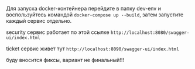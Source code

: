 Для запуска docker-контейнера перейдите в папку dev-env и воспользуйтесь командой ```docker-compose up --build```, затем запустите каждый сервис отдельно. 

security сервис работает по этой ссылке ```http://localhost:8080/swagger-ui/index.html```

ticket сервис живет тут ```http://localhost:8090/swagger-ui/index.html```

буду вносится фиксы, вариант не финальный!!!
